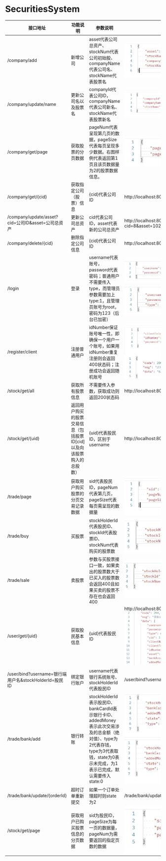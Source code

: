 # SecuritiesSystem

| 接口地址                                              | 功能说明                                                     | 参数说明                                                     | 样例                                                         |
| ----------------------------------------------------- | ------------------------------------------------------------ | ------------------------------------------------------------ | ------------------------------------------------------------ |
| /company/add                                          | 新增公司                                                     | asset代表公司总资产、stockNum代表公司初始股、companyName代表公司名、stockName代表股票名 | ![image-20220603062747722](https://github.com/Adam-ly-captain/SecuritiesSystem/blob/master/img/image-20220603062747722.png) |
| /company/update/name                                  | 更新公司名以及股票名                                         | companyId代表公司ID，companyName代表公司新名、stockName代表股票新名 | ![image-20220603063104129](https://github.com/Adam-ly-captain/SecuritiesSystem/blob/master/img/image-20220603063104129.png) |
| /company/get/page                                     | 获取股票的分页数据                                           | pageNum代表呈现第几页的数据，pageSize代表每页呈现多少数据。右图样例代表返回第1页且该页数据量为2的股票数据信息。 | ![image-20220603063247502](https://github.com/Adam-ly-captain/SecuritiesSystem/blob/master/img/image-20220603063247502.png) |
| /company/get/{cid}                                    | 获取指定公司（股票）信息                                     | {cid}代表公司ID                                              | http://localhost:8080/company/get/8                          |
| /company/update/asset?cid=公司ID&asset=公司总资产     | 更新公司总资产                                               | cid代表公司ID，asset代表新的公司总资产                       | http://localhost:8080/company/update/asset?cid=8&asset=102   |
| /company/delete/{cid}                                 | 删除指定公司信息                                             | {cid}代表公司ID                                              | http://localhost:8080/company/delete/8                       |
| /login                                                | 登录                                                         | username代表账号，password代表密码；普通用户不需要传入type，而管理员参数需要加上type:1，且管理员账号为root，密码为123（后台已加密） | ![image-20220603064223103](https://github.com/Adam-ly-captain/SecuritiesSystem/blob/master/img/image-20220603064223103.png)![image-20220603064306347](https://github.com/Adam-ly-captain/SecuritiesSystem/blob/master/img/image-20220603064306347.png) |
| /register/client                                      | 注册普通用户                                                 | idNumber保证账号唯一性，即确保一个用户一个账号，如果用idNumber重复注册则会返回400状态码；注册成功会返回随机账号 | ![image-20220603064503604](https://github.com/Adam-ly-captain/SecuritiesSystem/blob/master/img/image-20220603064503604.png)![image-20220603064707082](https://github.com/Adam-ly-captain/SecuritiesSystem/blob/master/img/image-20220603064707082.png) |
| /stock/get/all                                        | 获取所有股票信息                                             | 不需要传入参数，获取成功则返回200状态码                      | http://localhost:8080/stock/get/all                          |
| /stock/get/{uid}                                      | 返回用户购买的股票交易信息（包括股票ID[cid]以及向该股票购入的总股数） | {uid}代表股民ID，区别于username                              | http://localhost:8080/stock/get/1                            |
| /trade/page                                           | 获取用户购买股票的分页交易记录数据                           | sid代表股民ID，pageNum代表第几页，pageSize代表每页需呈现的数据量 | ![image-20220603065317599](https://github.com/Adam-ly-captain/SecuritiesSystem/blob/master/img/image-20220603065317599.png) |
| /trade/buy                                            | 买股票                                                       | stockHolderId代表股民ID、stockId代表股票ID、stockNum代表购买的股票数 | ![image-20220603071510058](https://github.com/Adam-ly-captain/SecuritiesSystem/blob/master/img/image-20220603071510058.png) |
| /trade/sale                                           | 卖股票                                                       | 参数与买股票接口一致，如果卖出的股票数大于已买入的股票数会返回400且如果买卖的股票不存在也会返回400 | ![image-20220603075752086](https://github.com/Adam-ly-captain/SecuritiesSystem/blob/master/img/image-20220603075752086.png) |
| /user/get/{uid}                                       | 获取股民基本信息                                             | {uid}代表股民ID                                              | http://localhost:8080/user/get/1![image-20220603080147400](https://github.com/Adam-ly-captain/SecuritiesSystem/blob/master/img/image-20220603080147400.png) |
| /user/bind?username=银行端用户名&stockHolderId=股民ID | 绑定银行账户                                                 | username代表银行系统账号、stockHolderId代表股民ID            | /user/bind?username=root&stockHolderId=1                     |
| /trade/bank/add                                       | 银行转账                                                     | stockHolderId表示股民ID、bankCardId表示银行卡ID、addedMoney表示此次交易涉及的总金额（绝对值）、type为2代表存钱，type为3代表取钱，state为0表示未完成，为1表示已完成，默认需要传入state:0 | ![image-20220603081220210](https://github.com/Adam-ly-captain/SecuritiesSystem/blob/master/img/image-20220603081220210.png)![image-20220603083001365](https://github.com/Adam-ly-captain/SecuritiesSystem/blob/master/img/image-20220603083001365.png) |
| /trade/bank/update/{orderId}                          | 超时订单重新提交                                             | 如果一个订单处理超时则state为2                               | /trade/bank/update/485                                       |
| /stock/get/page                                       | 获取用户已购买股票信息的分页数据                             | sid为股民ID，pageSize为每一页的数据量，pageNum为需要返回的指定页数的数据 | ![image-20220606105609859](https://github.com/Adam-ly-captain/SecuritiesSystem/blob/master/img/image-20220606105609859.png) |





